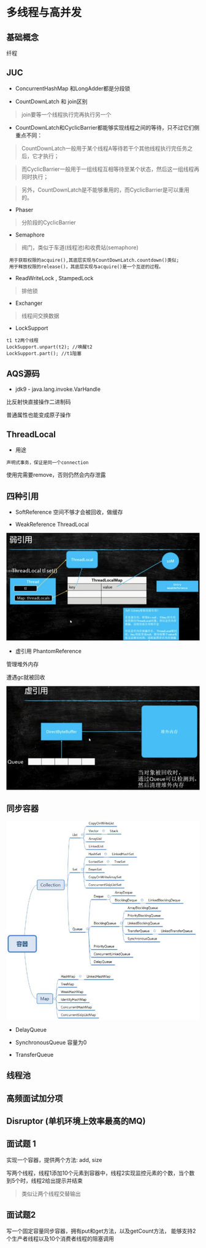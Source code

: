 # 多线程与高并发


## 基础概念

纤程

## JUC

* ConcurrentHashMap 和LongAdder都是分段锁

* CountDownLatch 和 join区别

>join要等一个线程执行完再执行另一个

* CountDownLatch和CyclicBarrier都能够实现线程之间的等待，只不过它们侧重点不同：

> CountDownLatch一般用于某个线程A等待若干个其他线程执行完任务之后，它才执行；

> 而CyclicBarrier一般用于一组线程互相等待至某个状态，然后这一组线程再同时执行；

> 另外，CountDownLatch是不能够重用的，而CyclicBarrier是可以重用的。

* Phaser

> 分阶段的CyclicBarrier

* Semaphore

> 阀门，类似于车道(线程池)和收费站(semaphore)

```$xslt
 用于获取权限的acquire(),其底层实现与CountDownLatch.countdown()类似;
 用于释放权限的release()，其底层实现与acquire()是一个互逆的过程。
```


* ReadWriteLock , StampedLock

> 排他锁

* Exchanger

> 线程间交换数据

* LockSupport

```$xslt
t1 t2两个线程
LockSupport.unpart(t2); //唤醒t2
LockSupport.part(); //t1阻塞

```


## AQS源码 

* jdk9 - java.lang.invoke.VarHandle 

比反射快直接操作二进制码

普通属性也能变成原子操作

## ThreadLocal

* 用途

```
声明式事务，保证是同一个connection
```


使用完需要remove，否则仍然会内存泄露

## 四种引用

* SoftReference 空间不够才会被回收，做缓存

* WeakReference  ThreadLocal

![weakReference](../images/weakReference.jpg)

* 虚引用 PhantomReference

管理堆外内存

遭遇gc就被回收

![phantomReference](../images/phantomReference.jpg)

## 同步容器

![container](../images/container.jpg)

* DelayQueue

* SynchronousQueue  容量为0

* TransferQueue 



## 线程池

## 高频面试加分项

## Disruptor (单机环境上效率最高的MQ)


## 面试题 1

实现一个容器，提供两个方法: add, size

写两个线程，线程1添加10个元素到容器中，线程2实现监控元素的个数，当个数到5个时，线程2给出提示并结束

> 类似让两个线程交替输出

## 面试题2

写一个固定容量同步容器，拥有put和get方法，以及getCount方法，
能够支持2个生产者线程以及10个消费者线程的阻塞调用




